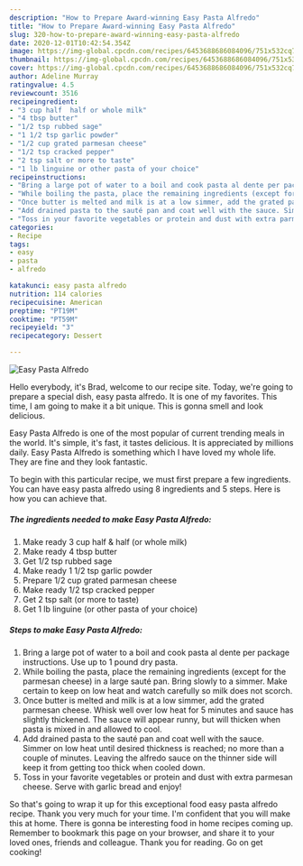 ```yaml
---
description: "How to Prepare Award-winning Easy Pasta Alfredo"
title: "How to Prepare Award-winning Easy Pasta Alfredo"
slug: 320-how-to-prepare-award-winning-easy-pasta-alfredo
date: 2020-12-01T10:42:54.354Z
image: https://img-global.cpcdn.com/recipes/6453688686084096/751x532cq70/easy-pasta-alfredo-recipe-main-photo.jpg
thumbnail: https://img-global.cpcdn.com/recipes/6453688686084096/751x532cq70/easy-pasta-alfredo-recipe-main-photo.jpg
cover: https://img-global.cpcdn.com/recipes/6453688686084096/751x532cq70/easy-pasta-alfredo-recipe-main-photo.jpg
author: Adeline Murray
ratingvalue: 4.5
reviewcount: 3516
recipeingredient:
- "3 cup half  half or whole milk"
- "4 tbsp butter"
- "1/2 tsp rubbed sage"
- "1 1/2 tsp garlic powder"
- "1/2 cup grated parmesan cheese"
- "1/2 tsp cracked pepper"
- "2 tsp salt or more to taste"
- "1 lb linguine or other pasta of your choice"
recipeinstructions:
- "Bring a large pot of water to a boil and cook pasta al dente per package instructions. Use up to 1 pound dry pasta."
- "While boiling the pasta, place the remaining ingredients (except for the parmesan cheese) in a large sauté pan. Bring slowly to a simmer. Make certain to keep on low heat and watch carefully so milk does not scorch."
- "Once butter is melted and milk is at a low simmer, add the grated parmesan cheese. Whisk well over low heat for 5 minutes and sauce has slightly thickened. The sauce will appear runny, but will thicken when pasta is mixed in and allowed to cool."
- "Add drained pasta to the sauté pan and coat well with the sauce. Simmer on low heat until desired thickness is reached; no more than a couple of minutes. Leaving the alfredo sauce on the thinner side will keep it from getting too thick when cooled down."
- "Toss in your favorite vegetables or protein and dust with extra parmesan cheese. Serve with garlic bread and enjoy!"
categories:
- Recipe
tags:
- easy
- pasta
- alfredo

katakunci: easy pasta alfredo 
nutrition: 114 calories
recipecuisine: American
preptime: "PT19M"
cooktime: "PT59M"
recipeyield: "3"
recipecategory: Dessert

---
```



![Easy Pasta Alfredo](https://img-global.cpcdn.com/recipes/6453688686084096/751x532cq70/easy-pasta-alfredo-recipe-main-photo.jpg)

Hello everybody, it's Brad, welcome to our recipe site. Today, we're going to prepare a special dish, easy pasta alfredo. It is one of my favorites. This time, I am going to make it a bit unique. This is gonna smell and look delicious.



Easy Pasta Alfredo is one of the most popular of current trending meals in the world. It's simple, it's fast, it tastes delicious. It is appreciated by millions daily. Easy Pasta Alfredo is something which I have loved my whole life. They are fine and they look fantastic.


To begin with this particular recipe, we must first prepare a few ingredients. You can have easy pasta alfredo using 8 ingredients and 5 steps. Here is how you can achieve that.

<!--inarticleads1-->

##### The ingredients needed to make Easy Pasta Alfredo:

1. Make ready 3 cup half &amp; half (or whole milk)
1. Make ready 4 tbsp butter
1. Get 1/2 tsp rubbed sage
1. Make ready 1 1/2 tsp garlic powder
1. Prepare 1/2 cup grated parmesan cheese
1. Make ready 1/2 tsp cracked pepper
1. Get 2 tsp salt (or more to taste)
1. Get 1 lb linguine (or other pasta of your choice)




<!--inarticleads2-->

##### Steps to make Easy Pasta Alfredo:

1. Bring a large pot of water to a boil and cook pasta al dente per package instructions. Use up to 1 pound dry pasta.
1. While boiling the pasta, place the remaining ingredients (except for the parmesan cheese) in a large sauté pan. Bring slowly to a simmer. Make certain to keep on low heat and watch carefully so milk does not scorch.
1. Once butter is melted and milk is at a low simmer, add the grated parmesan cheese. Whisk well over low heat for 5 minutes and sauce has slightly thickened. The sauce will appear runny, but will thicken when pasta is mixed in and allowed to cool.
1. Add drained pasta to the sauté pan and coat well with the sauce. Simmer on low heat until desired thickness is reached; no more than a couple of minutes. Leaving the alfredo sauce on the thinner side will keep it from getting too thick when cooled down.
1. Toss in your favorite vegetables or protein and dust with extra parmesan cheese. Serve with garlic bread and enjoy!




So that's going to wrap it up for this exceptional food easy pasta alfredo recipe. Thank you very much for your time. I'm confident that you will make this at home. There is gonna be interesting food in home recipes coming up. Remember to bookmark this page on your browser, and share it to your loved ones, friends and colleague. Thank you for reading. Go on get cooking!
